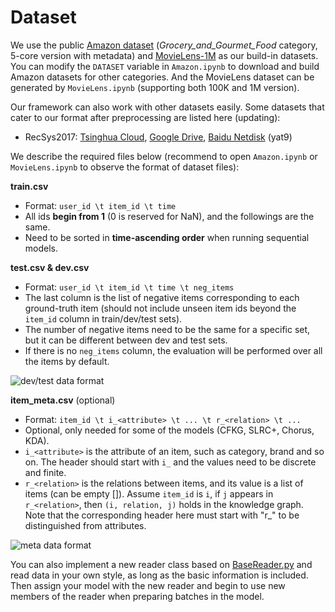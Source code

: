 # Dataset

We use the public [Amazon dataset](http://jmcauley.ucsd.edu/data/amazon/links.html) (*Grocery_and_Gourmet_Food* category, 5-core version with metadata) and [MovieLens-1M](https://grouplens.org/datasets/movielens/) as our build-in datasets. You can modify the `DATASET` variable in `Amazon.ipynb` to download and build Amazon datasets for other categories. And the MovieLens dataset can be generated by `MovieLens.ipynb` (supporting both 100K and 1M version).

Our framework can also work with other datasets easily. Some datasets that cater to our format after preprocessing are listed here (updating):

* RecSys2017: [Tsinghua Cloud](https://cloud.tsinghua.edu.cn/d/2b7cb1b730c84f1ea12e/), [Google Drive](https://drive.google.com/drive/folders/1rhUQwTYVai4kt54GAjdFUU4CVryNPwC9?usp=sharing), [Baidu Netdisk](https://pan.baidu.com/s/1lNJGciX_BrtzhgLN6RMH_w) (yat9)

We describe the required files below (recommend to open `Amazon.ipynb` or `MovieLens.ipynb` to observe the format of dataset files):



**train.csv**

- Format: `user_id \t item_id \t time`
- All ids **begin from 1** (0 is reserved for NaN), and the followings are the same.
- Need to be sorted in **time-ascending order** when running sequential models.



**test.csv & dev.csv**

- Format: `user_id \t item_id \t time \t neg_items`
- The last column is the list of negative items corresponding to each ground-truth item (should not include unseen item ids beyond the `item_id` column in train/dev/test sets).
- The number of negative items need to be the same for a specific set, but it can be different between dev and test sets.
- If there is no `neg_items` column, the evaluation will be performed over all the items by default.

![dev/test data format](../log/_static/format_test.png)



**item_meta.csv** (optional)

- Format: `item_id \t i_<attribute> \t ... \t r_<relation> \t ...`
- Optional, only needed for some of the models (CFKG, SLRC+, Chorus, KDA).
- `i_<attribute>` is the attribute of an item, such as category, brand and so on. The header should start with `i_` and the values need to be discrete and finite.
- `r_<relation>` is the relations between items, and its value is a list of items (can be empty []). Assume `item_id` is `i`, if `j` appears in `r_<relation>`, then `(i, relation, j)` holds in the knowledge graph. Note that the corresponding header here must start with "r_" to be distinguished from attributes.

![meta data format](../log/_static/format_meta.png)



You can also implement a new reader class based on [BaseReader.py](https://github.com/THUwangcy/ReChorus/tree/ReChorus1.0/src/helpers/BaseReader.py) and read data in your own style, as long as the basic information is included. Then assign your model with the new reader and begin to use new members of the reader when preparing batches in the model.

